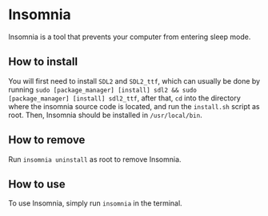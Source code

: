 # Insomnia
Insomnia is a tool that prevents your computer from entering  sleep mode.

## How to install
You will first need to install `SDL2` and `SDL2_ttf`, which can usually be done by running `sudo [package_manager] [install] sdl2 && sudo [package_manager] [install] sdl2_ttf`, after that,  `cd` into the directory where the insomnia source code is located, and run the `install.sh` script as root. Then, Insomnia should be installed in `/usr/local/bin`.

## How to remove
Run `insomnia uninstall` as root to remove Insomnia.

## How to use
To use Insomnia, simply run `insomnia` in the terminal.
